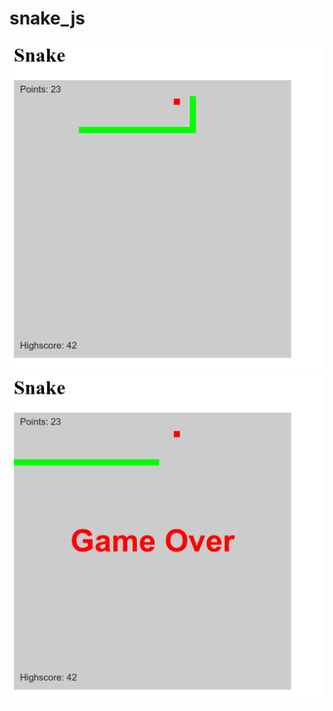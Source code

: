 snake_js
========

![alt tag](https://raw.githubusercontent.com/inclooder/snake_js/master/screen1.png)
![alt tag](https://raw.githubusercontent.com/inclooder/snake_js/master/screen2.png)
